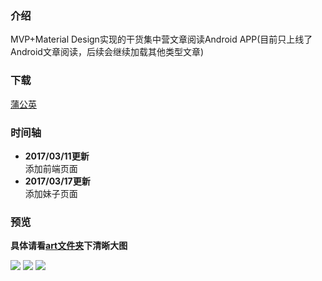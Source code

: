 ### 介绍
MVP+Material Design实现的干货集中营文章阅读Android APP(目前只上线了Android文章阅读，后续会继续加载其他类型文章)<br>
### 下载
[蒲公英](https://www.pgyer.com/yZ4n)
### 时间轴
- **2017/03/11更新**<br>
添加前端页面<br>
- **2017/03/17更新**<br>
添加妹子页面
### 预览
**具体请看[art文件夹](https://github.com/yeshuwei/Gank/tree/master/art)下清晰大图**

![](https://github.com/yeshuwei/Gank/blob/master/art/gank_1.png)
![](https://github.com/yeshuwei/Gank/blob/master/art/gank_2.png)
![](https://github.com/yeshuwei/Gank/blob/master/art/gank_3.png)

